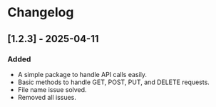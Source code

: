 # Changelog

## [1.2.3] - 2025-04-11
### Added
- A simple package to handle API calls easily.
- Basic methods to handle GET, POST, PUT, and DELETE requests.
- File name issue solved.
- Removed all issues.


